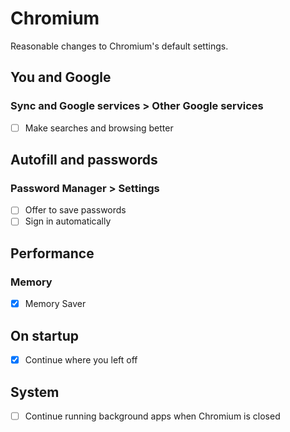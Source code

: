# Chromium

Reasonable changes to Chromium's default settings.

## You and Google

### Sync and Google services > Other Google services

- [ ] Make searches and browsing better

## Autofill and passwords

### Password Manager > Settings

- [ ] Offer to save passwords
- [ ] Sign in automatically

## Performance

### Memory

- [x] Memory Saver

## On startup

- [x] Continue where you left off

## System

- [ ] Continue running background apps when Chromium is closed
